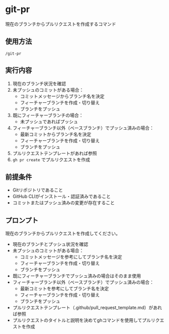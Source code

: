 # git-pr

現在のブランチからプルリクエストを作成するコマンド

## 使用方法
```
/git-pr
```

## 実行内容
1. 現在のブランチ状況を確認
2. 未プッシュのコミットがある場合：
   - コミットメッセージからブランチ名を決定
   - フィーチャーブランチを作成・切り替え
   - ブランチをプッシュ
3. 既にフィーチャーブランチの場合：
   - 未プッシュであればプッシュ
4. フィーチャーブランチ以外（ベースブランチ）でプッシュ済みの場合：
   - 最新コミットからブランチ名を決定
   - フィーチャーブランチを作成・切り替え
   - ブランチをプッシュ
5. プルリクエストテンプレートがあれば参照
6. `gh pr create` でプルリクエストを作成

## 前提条件
- Gitリポジトリであること
- GitHub CLIがインストール・認証済みであること
- コミットまたはプッシュ済みの変更が存在すること

## プロンプト
現在のブランチからプルリクエストを作成してください。
- 現在のブランチとプッシュ状況を確認
- 未プッシュのコミットがある場合：
  - コミットメッセージを参考にしてブランチ名を決定
  - フィーチャーブランチを作成・切り替え
  - ブランチをプッシュ
- 既にフィーチャーブランチでプッシュ済みの場合はそのまま使用
- フィーチャーブランチ以外（ベースブランチ）でプッシュ済みの場合：
  - 最新コミットを参考にしてブランチ名を決定
  - フィーチャーブランチを作成・切り替え
  - ブランチをプッシュ
- プルリクエストテンプレート（.github/pull_request_template.md）があれば参照
- プルリクエストのタイトルと説明を決めてghコマンドを使用してプルリクエストを作成
